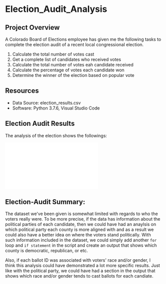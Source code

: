 # Election_Audit_Analysis

## Project Overview
A Colorado Board of Elections employee has given me the following tasks to complete the election audit of a recent local congressional election.

1. Calculate the total number of votes cast
2. Get a complete list of candidates who received votes
3. Calculate the total number of votes eah candidate received
4. Calculate the percentage of votes each candidate won
5. Determine the winner of the election based on popular vote

## Resources
- Data Source: election_results.csv
- Software: Python 3.7.6, Visual Studio Code

## Election Audit Results
The analysis of the election shows the followings:

![](analysis/election_analysis.txt)

## Election-Audit Summary:

The dataset we've been given is somewhat limited with regards to who the voters really were. To be more precise, if the data has information about the political parties of each candidate, then we could have had an anaylsis on which political party each county is more aligned with and as a result we could also have a better idea on where the voters stand politically. With such information included in the dataset, we could simply add another `for` loop and `if statement` in the script and create an output that shows which county is democratic, republican, or etc.

Also, if each ballot ID was associated with voters' race and/or gender, I think this analysis could have demonstrated a lot more specific results. Just like with the political party, we could have had a section in the output that shows which race and/or gender tends to cast ballots for each candiate.
